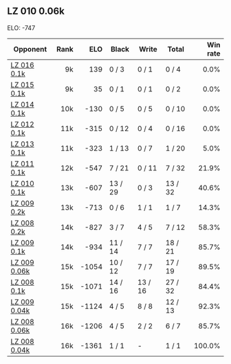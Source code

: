 ## LZ 010 0.06k ##

ELO: -747

Opponent | Rank | ELO | Black | Write | Total | Win rate
---------|-----:|----:|-------|-------|-------|-------:
[LZ 016 0.1k](LZ%20016%200.1k.md) | 9k | 139 | 0 / 3 | 0 / 1 | 0 / 4 | 0.0%
[LZ 015 0.1k](LZ%20015%200.1k.md) | 9k | 35 | 0 / 1 | 0 / 1 | 0 / 2 | 0.0%
[LZ 014 0.1k](LZ%20014%200.1k.md) | 10k | -130 | 0 / 5 | 0 / 5 | 0 / 10 | 0.0%
[LZ 012 0.1k](LZ%20012%200.1k.md) | 11k | -315 | 0 / 12 | 0 / 4 | 0 / 16 | 0.0%
[LZ 013 0.1k](LZ%20013%200.1k.md) | 11k | -323 | 1 / 13 | 0 / 7 | 1 / 20 | 5.0%
[LZ 011 0.1k](LZ%20011%200.1k.md) | 12k | -547 | 7 / 21 | 0 / 11 | 7 / 32 | 21.9%
[LZ 010 0.1k](LZ%20010%200.1k.md) | 13k | -607 | 13 / 29 | 0 / 3 | 13 / 32 | 40.6%
[LZ 009 0.2k](LZ%20009%200.2k.md) | 13k | -713 | 0 / 6 | 1 / 1 | 1 / 7 | 14.3%
[LZ 008 0.2k](LZ%20008%200.2k.md) | 14k | -827 | 3 / 7 | 4 / 5 | 7 / 12 | 58.3%
[LZ 009 0.1k](LZ%20009%200.1k.md) | 14k | -934 | 11 / 14 | 7 / 7 | 18 / 21 | 85.7%
[LZ 009 0.06k](LZ%20009%200.06k.md) | 15k | -1054 | 10 / 12 | 7 / 7 | 17 / 19 | 89.5%
[LZ 008 0.1k](LZ%20008%200.1k.md) | 15k | -1071 | 14 / 16 | 13 / 16 | 27 / 32 | 84.4%
[LZ 009 0.04k](LZ%20009%200.04k.md) | 15k | -1124 | 4 / 5 | 8 / 8 | 12 / 13 | 92.3%
[LZ 008 0.06k](LZ%20008%200.06k.md) | 16k | -1206 | 4 / 5 | 2 / 2 | 6 / 7 | 85.7%
[LZ 008 0.04k](LZ%20008%200.04k.md) | 16k | -1361 | 1 / 1 | - | 1 / 1 | 100.0%
